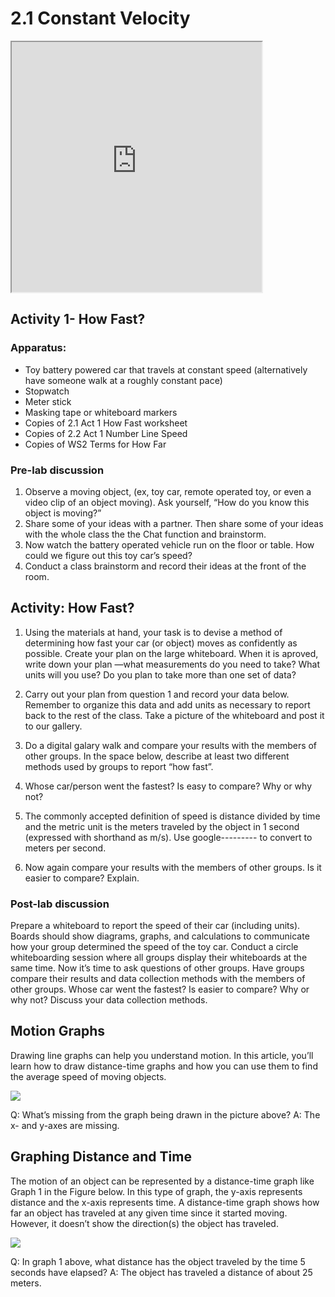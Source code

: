# 2.1 Constant Velocity

<iframe src="https://phet.colorado.edu/sims/html/forces-and-motion-basics/latest/forces-and-motion-basics_en.html" width="400" height="400" scrolling="no" allowfullscreen></iframe>


## Activity 1- How Fast?

### Apparatus:
- Toy battery powered car that travels at constant speed (alternatively have someone walk at a roughly constant pace)
- Stopwatch
- Meter stick
- Masking tape or whiteboard markers
- Copies of 2.1 Act 1 How Fast worksheet
- Copies of 2.2 Act 1 Number Line Speed
- Copies of WS2 Terms for How Far


### Pre-lab discussion
1. Observe a moving object, (ex, toy car, remote operated toy, or even a video clip of an object moving).  Ask yourself, “How do you know this object is moving?” 
1. Share some of your ideas with a partner.  Then share some of your ideas with the whole class the the Chat function and brainstorm.  
1. Now watch the battery operated vehicle run on the floor or table. How could we figure out this toy car’s speed?
1. Conduct a class brainstorm and record their ideas at the front of the room.

## Activity: How Fast?

1. Using the materials at hand, your task is to devise a method of determining how fast your car (or object) moves as confidently as possible. Create your plan on the large whiteboard. When it is aproved, write down your plan —what measurements do you need to take? What units will you use? Do you plan to take more than one set of data?

2. Carry out your plan from question 1 and record your data below. Remember to organize this data and add units as necessary to report back to the rest of the class. Take a picture of the whiteboard and post it to our gallery.

3. Do a digital galary walk and compare your results with the members of other groups. In the space below, describe at least two different methods used by groups to report “how fast”.

4. Whose car/person went the fastest? Is easy to compare? Why or why not?

5. The commonly accepted definition of speed is distance divided by time and the metric unit is the meters traveled by the object in 1 second (expressed with shorthand as m/s). Use google--------- to convert to meters per second.

6. Now again compare your results with the members of other groups. Is it easier to compare?
Explain.


### Post-lab discussion
Prepare a whiteboard to report the speed of their car (including units). Boards should show diagrams, graphs, and calculations to communicate how your group determined the speed of the toy car.
Conduct a circle whiteboarding session where all groups display their whiteboards at the same time. 
Now it’s time to ask questions of other groups. 
Have groups compare their results and data collection methods with the members of other groups. Whose car went the fastest? Is easier to compare? Why or why not?
Discuss your data collection methods. 

## Motion Graphs 

Drawing line graphs can help you understand motion. In this article, you’ll learn how to draw distance-time graphs and how you can use them to find the average speed of moving objects.

![](https://i.imgur.com/4bsAOHw.png)

Q: What’s missing from the graph being drawn in the picture above?
A: The x- and y-axes are missing.


## Graphing Distance and Time

The motion of an object can be represented by a distance-time graph like Graph 1 in the Figure below. In this type of graph, the y-axis represents distance and the x-axis represents time. A distance-time graph shows how far an object has traveled at any given time since it started moving. However, it doesn’t show the direction(s) the object has traveled.  

![](https://i.imgur.com/pJUkUSw.png)

Q: In graph 1 above, what distance has the object traveled by the time 5 seconds have elapsed?
A: The object has traveled a distance of about 25 meters.
